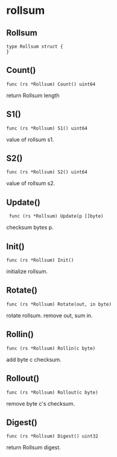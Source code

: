 # rollsum

## Rollsum
    type Rollsum struct {	
	}

## Count()
    func (rs *Rollsum) Count() uint64

return Rollsum length

## S1()
    func (rs *Rollsum) S1() uint64

value of rollsum s1.

## S2()
    func (rs *Rollsum) S2() uint64

value of rollsum s2.

## Update()
     func (rs *Rollsum) Update(p []byte)

checksum bytes p.

## Init()
    func (rs *Rollsum) Init()

initialize rollsum.

## Rotate()
    func (rs *Rollsum) Rotate(out, in byte)

rotate rollsum. remove out, sum in.

## Rollin()
    func (rs *Rollsum) Rollin(c byte)

add byte c checksum.

## Rollout()
    func (rs *Rollsum) Rollout(c byte)

remove byte c's checksum.

## Digest()
    func (rs *Rollsum) Digest() uint32
	
return Rollsum digest.
